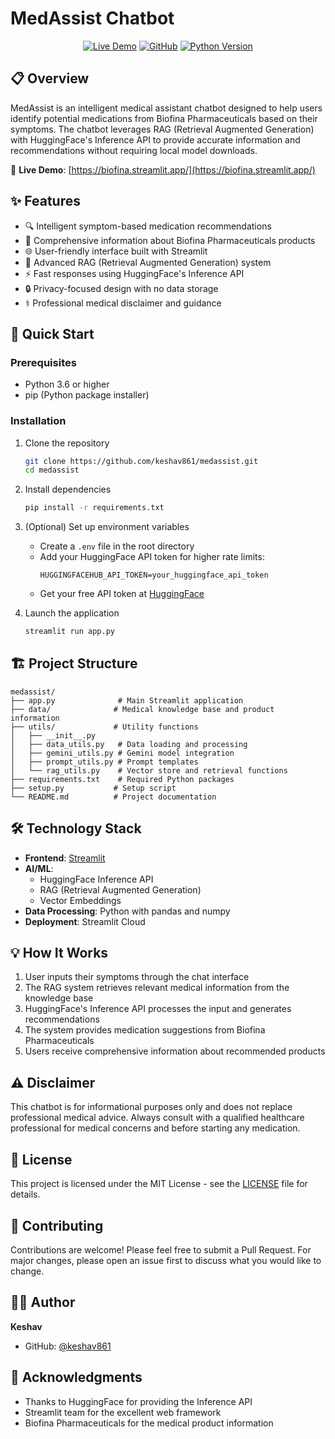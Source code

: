 # MedAssist Chatbot

<div align="center">

[![Live Demo](https://img.shields.io/badge/Live%20Demo-Visit%20Site-blue)](https://biofina.streamlit.app/)
[![GitHub](https://img.shields.io/github/license/keshav861/medassist)](https://github.com/keshav861/medassist/blob/main/LICENSE)
[![Python Version](https://img.shields.io/badge/python-3.6%2B-blue)](https://www.python.org/downloads/)

</div>

## 📋 Overview

MedAssist is an intelligent medical assistant chatbot designed to help users identify potential medications from Biofina Pharmaceuticals based on their symptoms. The chatbot leverages RAG (Retrieval Augmented Generation) with HuggingFace's Inference API to provide accurate information and recommendations without requiring local model downloads.

🔗 **Live Demo**: [https://biofina.streamlit.app/](https://biofina.streamlit.app/)

## ✨ Features

- 🔍 Intelligent symptom-based medication recommendations
- 💊 Comprehensive information about Biofina Pharmaceuticals products
- 🌐 User-friendly interface built with Streamlit
- 🤖 Advanced RAG (Retrieval Augmented Generation) system
- ⚡ Fast responses using HuggingFace's Inference API
- 🔒 Privacy-focused design with no data storage
- ⚕️ Professional medical disclaimer and guidance

## 🚀 Quick Start

### Prerequisites

- Python 3.6 or higher
- pip (Python package installer)

### Installation

1. Clone the repository
   ```bash
   git clone https://github.com/keshav861/medassist.git
   cd medassist
   ```

2. Install dependencies
   ```bash
   pip install -r requirements.txt
   ```

3. (Optional) Set up environment variables
   - Create a `.env` file in the root directory
   - Add your HuggingFace API token for higher rate limits:
     ```env
     HUGGINGFACEHUB_API_TOKEN=your_huggingface_api_token
     ```
   - Get your free API token at [HuggingFace](https://huggingface.co/)

4. Launch the application
   ```bash
   streamlit run app.py
   ```

## 🏗️ Project Structure

```
medassist/
├── app.py              # Main Streamlit application
├── data/              # Medical knowledge base and product information
├── utils/             # Utility functions
│   ├── __init__.py
│   ├── data_utils.py   # Data loading and processing
│   ├── gemini_utils.py # Gemini model integration
│   ├── prompt_utils.py # Prompt templates
│   └── rag_utils.py    # Vector store and retrieval functions
├── requirements.txt    # Required Python packages
├── setup.py           # Setup script
└── README.md          # Project documentation
```

## 🛠️ Technology Stack

- **Frontend**: [Streamlit](https://streamlit.io/)
- **AI/ML**: 
  - HuggingFace Inference API
  - RAG (Retrieval Augmented Generation)
  - Vector Embeddings
- **Data Processing**: Python with pandas and numpy
- **Deployment**: Streamlit Cloud

## 💡 How It Works

1. User inputs their symptoms through the chat interface
2. The RAG system retrieves relevant medical information from the knowledge base
3. HuggingFace's Inference API processes the input and generates recommendations
4. The system provides medication suggestions from Biofina Pharmaceuticals
5. Users receive comprehensive information about recommended products

## ⚠️ Disclaimer

This chatbot is for informational purposes only and does not replace professional medical advice. Always consult with a qualified healthcare professional for medical concerns and before starting any medication.

## 📄 License

This project is licensed under the MIT License - see the [LICENSE](LICENSE) file for details.

## 👥 Contributing

Contributions are welcome! Please feel free to submit a Pull Request. For major changes, please open an issue first to discuss what you would like to change.

## 🙋‍♂️ Author

**Keshav**
- GitHub: [@keshav861](https://github.com/keshav861)

## 🙏 Acknowledgments

- Thanks to HuggingFace for providing the Inference API
- Streamlit team for the excellent web framework
- Biofina Pharmaceuticals for the medical product information
